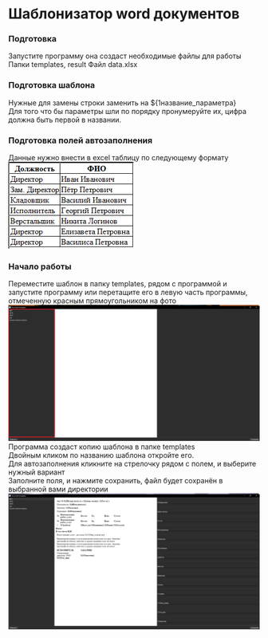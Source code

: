 # Шаблонизатор word документов  
### Подготовка
Запустите программу она создаст необходимые файлы для работы  
Папки templates, result
Файл data.xlsx
### Подготовка шаблона  
Нужные для замены строки заменить на ${1название_параметра}  
Для того что бы параметры шли по порядку пронумеруйте их, цифра должна быть первой в названии.
### Подготовка полей автозаполнения
Данные нужно внести в excel таблицу по следующему формату  
![image 3 info](./readme_img/img_3.png)
### Начало работы
Переместите шаблон в папку templates, рядом с программой и запустите программу 
или перетащите его в левую часть программы, отмеченную красным прямоугольником на фото  
![image 1 info](./readme_img/img_1.png)
Программа создаст копию шаблона в папке templates  
Двойным кликом по названию шаблона откройте его.  
Для автозаполнения кликните на стрелочку рядом с полем, и выберите нужный вариант  
Заполните поля, и нажмите сохранить, файл будет сохранён в выбранной вами директории
![image 2 info](./readme_img/img_2.png)
